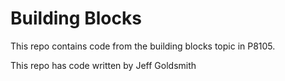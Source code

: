 # Building Blocks

This repo contains code from the building blocks topic in P8105. 

This repo has code written by Jeff Goldsmith